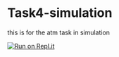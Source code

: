 # Task4-simulation
this is for the atm task in simulation

[![Run on Repl.it](https://repl.it/badge/github/MostafAanwar/Task4-simulation)](https://repl.it/github/MostafAanwar/Task4-simulation)